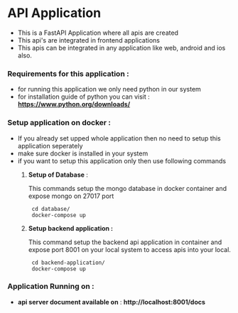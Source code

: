 # API Application
- This is a FastAPI Application where all apis are created
- This api's are integrated in frontend applications
- This apis can be integrated in any application like web,  android and ios also.

### Requirements for this application : 
- for running this application we only need python in our system
- for installation guide of python you can visit :  **https://www.python.org/downloads/**


### Setup application on docker : 
- If you already set upped whole application then no need to setup this application seperately
- make  sure docker is installed in your system
- if you want to setup this application only then use following commands
    1. **Setup of Database** : 
        
        This commands setup the mongo database in docker container and expose mongo on 27017 port 
        
            cd database/
            docker-compose up

    2. **Setup backend application :** 

        This command setup the backend api application in container and expose port 8001 on your local system to access apis into your local.

            cd backend-application/
            docker-compose up
### Application Running on : 
- **api server document available on**  : **http://localhost:8001/docs**


